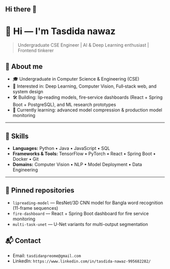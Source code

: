 ## Hi there 👋
# 👋 Hi — I'm **Tasdida nawaz**

> Undergraduate CSE Engineer | AI & Deep Learning enthusiast | Frontend tinkerer



## 🔭 About me

* 🎓 Undergraduate in Computer Science & Engineering (CSE)
* 🧠 Interested in: Deep Learning, Computer Vision, Full‑stack web, and system design
* 🛠️ Building: lip‑reading models, fire‑service dashboards (React + Spring Boot + PostgreSQL), and ML research prototypes
* 🌱 Currently learning: advanced model compression & production model monitoring

---


## 🧰 Skills

* **Languages:** Python • Java • JavaScript • SQL
* **Frameworks & Tools:** TensorFlow • PyTorch • React • Spring Boot • Docker • Git
* **Domains:** Computer Vision • NLP • Model Deployment • Data Engineering

---

## 📂 Pinned repositories

* `lipreading-model` — ResNet/3D CNN model for Bangla word recognition (11-frame sequences)
* `fire-dashboard` — React + Spring Boot dashboard for fire service monitoring
* `multi-task-unet` — U-Net variants for multi-output segmentation



## 📬 Contact

* Email: `tasdidanpreome@gmail.com`
* LinkedIn: `https://www.linkedin.com/in/tasdida-nawaz-995682282/`



